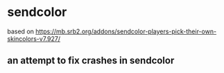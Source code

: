 # sendcolor

based on https://mb.srb2.org/addons/sendcolor-players-pick-their-own-skincolors-v7.927/

## an attempt to fix crashes in sendcolor
